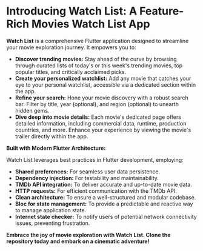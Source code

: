 # Introducing Watch List: A Feature-Rich Movies Watch List App

**Watch List** is a comprehensive Flutter application designed to streamline your movie exploration journey. It empowers you to:

- **Discover trending movies:** Stay ahead of the curve by browsing through curated lists of today's or this week's trending movies, top popular titles, and critically acclaimed picks.
- **Create your personalized watchlist:** Add any movie that catches your eye to your personal watchlist, accessible via a dedicated section within the app.
- **Refine your search:** Hone your movie discovery with a robust search bar. Filter by title, year (optional), and region (optional) to unearth hidden gems.
- **Dive deep into movie details:** Each movie's dedicated page offers detailed information, including commercial data, runtime, production countries, and more. Enhance your experience by viewing the movie's trailer directly within the app.

**Built with Modern Flutter Architecture:**

Watch List leverages best practices in Flutter development, employing:

- **Shared preferences:** For seamless user data persistence.
- **Dependency injection:** For testability and maintainability.
- **TMDb API integration:** To deliver accurate and up-to-date movie data.
- **HTTP requests:** For efficient communication with the TMDb API.
- **Clean architecture:** To ensure a well-structured and modular codebase.
- **Bloc for state management:** To provide a predictable and reactive way to manage application state.
- **Internet state checker:** To notify users of potential network connectivity issues, preventing frustration.

**Embrace the joy of movie exploration with Watch List. Clone the repository today and embark on a cinematic adventure!**

